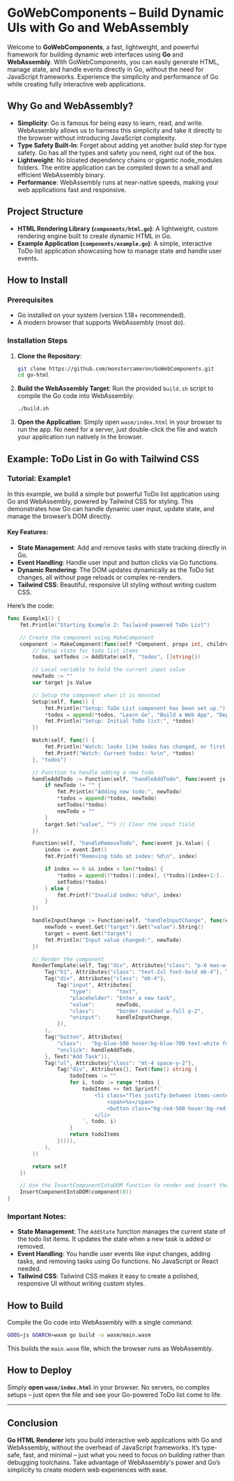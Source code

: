 # GoWebComponents – Build Dynamic UIs with Go and WebAssembly

Welcome to **GoWebComponents**, a fast, lightweight, and powerful framework for building dynamic web interfaces using **Go** and **WebAssembly**. With GoWebComponents, you can easily generate HTML, manage state, and handle events directly in Go, without the need for JavaScript frameworks. Experience the simplicity and performance of Go while creating fully interactive web applications.

## Why Go and WebAssembly?

- **Simplicity**: Go is famous for being easy to learn, read, and write. WebAssembly allows us to harness this simplicity and take it directly to the browser without introducing JavaScript complexity.
- **Type Safety Built-In**: Forget about adding yet another build step for type safety. Go has all the types and safety you need, right out of the box.
- **Lightweight**: No bloated dependency chains or gigantic node_modules folders. The entire application can be compiled down to a small and efficient WebAssembly binary.
- **Performance**: WebAssembly runs at near-native speeds, making your web applications fast and responsive.

## Project Structure

- **HTML Rendering Library (`components/html.go`)**: A lightweight, custom rendering engine built to create dynamic HTML in Go.
- **Example Application (`components/example.go`)**: A simple, interactive ToDo list application showcasing how to manage state and handle user events.

## How to Install

### Prerequisites

- Go installed on your system (version 1.18+ recommended).
- A modern browser that supports WebAssembly (most do).

### Installation Steps

1. **Clone the Repository**:
   ```bash
   git clone https://github.com/monstercameron/GoWebComponents.git
   cd go-html
   ```

2. **Build the WebAssembly Target**:
   Run the provided `build.sh` script to compile the Go code into WebAssembly:
   ```bash
   ./build.sh
   ```

3. **Open the Application**:
   Simply open `wasm/index.html` in your browser to run the app. No need for a server, just double-click the file and watch your application run natively in the browser.

## Example: ToDo List in Go with Tailwind CSS

### Tutorial: Example1

In this example, we build a simple but powerful ToDo list application using Go and WebAssembly, powered by Tailwind CSS for styling. This demonstrates how Go can handle dynamic user input, update state, and manage the browser’s DOM directly.

#### Key Features:
- **State Management**: Add and remove tasks with state tracking directly in Go.
- **Event Handling**: Handle user input and button clicks via Go functions.
- **Dynamic Rendering**: The DOM updates dynamically as the ToDo list changes, all without page reloads or complex re-renders.
- **Tailwind CSS**: Beautiful, responsive UI styling without writing custom CSS.

Here’s the code:

```go
func Example1() {
	fmt.Println("Starting Example 2: Tailwind-powered ToDo List")

	// Create the component using MakeComponent
	component := MakeComponent(func(self *Component, props int, children ...*Component) *Component {
		// Setup state for todo list items
		todos, setTodos := AddState(self, "todos", []string{})

		// Local variable to hold the current input value
		newTodo := ""
		var target js.Value

		// Setup the component when it is mounted
		Setup(self, func() {
			fmt.Println("Setup: ToDo List component has been set up.")
			*todos = append(*todos, "Learn Go", "Build a Web App", "Deploy to Production")
			fmt.Println("Setup: Initial ToDo list:", *todos)
		})

		Watch(self, func() {
			fmt.Println("Watch: looks like todos has changed, or first render")
			fmt.Printf("Watch: Current todos: %v\n", *todos)
		}, "todos")

		// Function to handle adding a new todo
		handleAddTodo := Function(self, "handleAddTodo", func(event js.Value) {
			if newTodo != "" {
				fmt.Println("Adding new todo:", newTodo)
				*todos = append(*todos, newTodo)
				setTodos(*todos)
				newTodo = ""
			}
			target.Set("value", "") // Clear the input field
		})

		Function(self, "handleRemoveTodo", func(event js.Value) {
			index := event.Int() 
			fmt.Printf("Removing todo at index: %d\n", index)

			if index >= 0 && index < len(*todos) {
				*todos = append((*todos)[:index], (*todos)[index+1:]...)
				setTodos(*todos)
			} else {
				fmt.Printf("Invalid index: %d\n", index)
			}
		})

		handleInputChange := Function(self, "handleInputChange", func(event js.Value) {
			newTodo = event.Get("target").Get("value").String()
			target = event.Get("target")
			fmt.Println("Input value changed:", newTodo)
		})

		// Render the component
		RenderTemplate(self, Tag("div", Attributes{"class": "p-6 max-w-sm mx-auto bg-white shadow-lg rounded-lg"},
			Tag("h1", Attributes{"class": "text-2xl font-bold mb-4"}, Text("ToDo List")),
			Tag("div", Attributes{"class": "mb-4"},
				Tag("input", Attributes{
					"type":        "text",
					"placeholder": "Enter a new task",
					"value":       newTodo,
					"class":       "border rounded w-full p-2",
					"oninput":     handleInputChange,
				}),
			),
			Tag("button", Attributes{
				"class":   "bg-blue-500 hover:bg-blue-700 text-white font-bold py-2 px-4 rounded",
				"onclick": handleAddTodo,
			}, Text("Add Task")),
			Tag("ul", Attributes{"class": "mt-4 space-y-2"},
				Tag("div", Attributes{}, Text(func() string {
					todoItems := ""
					for i, todo := range *todos {
						todoItems += fmt.Sprintf(`
							<li class="flex justify-between items-center p-2 border-b">
								<span>%s</span>
								<button class="bg-red-500 hover:bg-red-700 text-white font-bold py-1 px-2 rounded" onclick="handleRemoveTodo(%d)">Remove</button>
							</li>
						`, todo, i)
					}
					return todoItems
				}())),
			),
		))

		return self
	})

	// Use the InsertComponentIntoDOM function to render and insert the component into the DOM
	InsertComponentIntoDOM(component(0)) 
}
```

### Important Notes:
- **State Management**: The `AddState` function manages the current state of the todo list items. It updates the state when a new task is added or removed.
- **Event Handling**: You handle user events like input changes, adding tasks, and removing tasks using Go functions. No JavaScript or React needed.
- **Tailwind CSS**: Tailwind CSS makes it easy to create a polished, responsive UI without writing custom styles.

## How to Build

Compile the Go code into WebAssembly with a single command:

```bash
GOOS=js GOARCH=wasm go build -o wasm/main.wasm
```

This builds the `main.wasm` file, which the browser runs as WebAssembly.

## How to Deploy

Simply **open `wasm/index.html`** in your browser. No servers, no complex setups – just open the file and see your Go-powered ToDo list come to life.

---

## Conclusion

**Go HTML Renderer** lets you build interactive web applications with Go and WebAssembly, without the overhead of JavaScript frameworks. It’s type-safe, fast, and minimal – just what you need to focus on building rather than debugging toolchains. Take advantage of WebAssembly's power and Go’s simplicity to create modern web experiences with ease.

